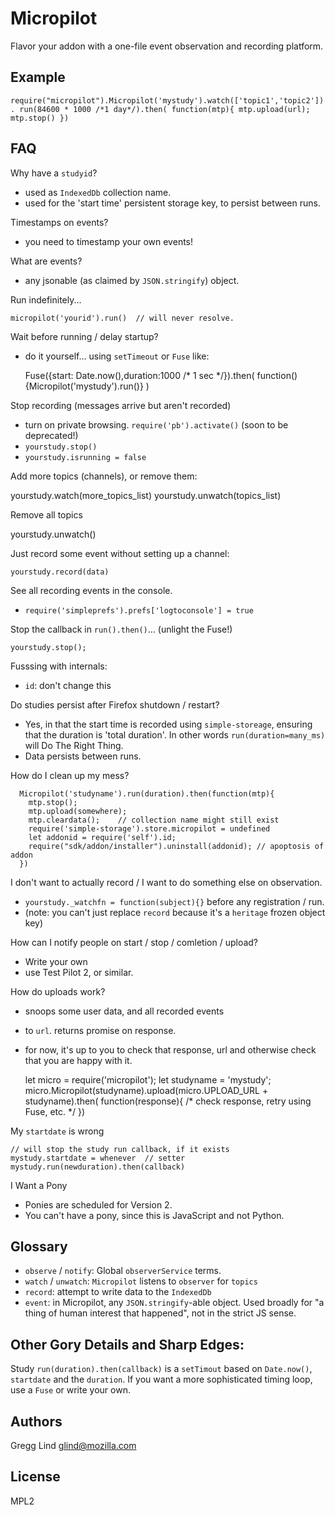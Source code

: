 Micropilot
==============

Flavor your addon with a one-file event observation and recording platform.

Example
----------

`require("micropilot").Micropilot('mystudy').watch(['topic1','topic2']).
  run(84600 * 1000 /*1 day*/).then(
    function(mtp){ mtp.upload(url); mtp.stop() })`

FAQ
-----

Why have a `studyid`?

* used as `IndexedDb` collection name.
* used for the 'start time' persistent storage key, to persist between runs.

Timestamps on events?

* you need to timestamp your own events!

What are events?

* any jsonable (as claimed by `JSON.stringify`) object.

Run indefinitely...

   `micropilot('yourid').run()  // will never resolve.`

Wait before running / delay startup?

* do it yourself... using `setTimeout` or `Fuse` like:

	Fuse({start: Date.now(),duration:1000 /* 1 sec */}).then(
	 function(){Micropilot('mystudy').run()} )

Stop recording (messages arrive but aren't recorded)

- turn on private browsing.  `require('pb').activate()` (soon to be deprecated!)
- `yourstudy.stop()`
- `yourstudy.isrunning = false`

Add more topics (channels), or remove them:

  yourstudy.watch(more_topics_list)
  yourstudy.unwatch(topics_list)

Remove all topics

  yourstudy.unwatch()

Just record some event without setting up a channel:

  `yourstudy.record(data)`

See all recording events in the console.

- `require('simpleprefs').prefs['logtoconsole'] = true`

Stop the callback in `run().then()`... (unlight the Fuse!)

  `yourstudy.stop();`

Fusssing with internals:

* `id`:  don't change this

Do studies persist after Firefox shutdown / restart?

* Yes, in that the start time is recorded using `simple-storeage`, ensuring that the duration is 'total duration'.  In other words `run(duration=many_ms)` will Do The Right Thing.
* Data persists between runs.

How do I clean up my mess?

```
  Micropilot('studyname').run(duration).then(function(mtp){
    mtp.stop();
    mtp.upload(somewhere);
    mtp.cleardata();    // collection name might still exist
    require('simple-storage').store.micropilot = undefined
    let addonid = require('self').id;
    require("sdk/addon/installer").uninstall(addonid); // apoptosis of addon
  })
```

I don't want to actually record / I want to do something else on observation.

* `yourstudy._watchfn = function(subject){}` before any registration / run.
* (note:  you can't just replace `record` because it's a `heritage` frozen object key)

How can I notify people on start / stop / comletion / upload?

* Write your own
* use Test Pilot 2, or similar.

How do uploads work?

* snoops some user data, and all recorded events
* to `url`.  returns promise on response.
* for now, it's up to you to check that response, url and otherwise check that you are happy with it.

  let micro = require('micropilot');
  let studyname = 'mystudy';
  micro.Micropilot(studyname).upload(micro.UPLOAD_URL + studyname).then(
    function(response){ /* check response, retry using Fuse, etc. */ })

My `startdate` is wrong

  ```
  // will stop the study run callback, if it exists
  mystudy.startdate = whenever  // setter
  mystudy.run(newduration).then(callback)
  ```

I Want a Pony

* Ponies are scheduled for Version 2.
* You can't have a pony, since this is JavaScript and not Python.


Glossary
-----------

* `observe` / `notify`:  Global `observerService` terms.
* `watch` / `unwatch`:  `Micropilot` listens to `observer` for `topics`
* `record`: attempt to write data to the `IndexedDb`
* `event`:  in Micropilot, any `JSON.stringify`-able object.  Used broadly for "a thing of human interest that happened", not in the strict JS sense.

Other Gory Details and Sharp Edges:
-------------------------------------

Study `run(duration).then(callback)` is a `setTimout` based on `Date.now()`, `startdate` and the `duration`.  If you want a more sophisticated timing loop, use a `Fuse` or write your own.



Authors
----------

Gregg Lind <glind@mozilla.com>

License
----------

MPL2